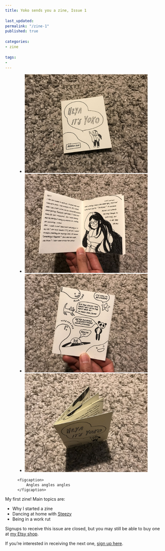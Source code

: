```yaml
---
title: Yoko sends you a zine, Issue 1

last_updated: 
permalink: "/zine-1"
published: true

categories:
- zine

tags:
- 
---
```


<figure>
    <ul id="zine-1" class="slideshow"><!-- Need to give slideshows their own ids to use multiple in one page -->
        <li class="slide"><img src="/assets/images/2021-04-10-zine-1.jpg" alt="Photo of the zine’s front cover. It’s an illustration of me saying HEYA IT’S YOKO"/></li>
        <li class="slide"><img src="/assets/images/2021-04-10-zine-2.jpg" alt="Photo of one of the spreads. There’s a self-portrait of me with absurdly long hair." /></li>
        <li class="slide"><img src="/assets/images/2021-04-10-zine-3.jpg" alt="Photo of the back cover. Says sound byte-y stuff like: It’s cool to be sincere. We’re allowed to expect more from leaders. Abolish ICE."/></li>
        <li class="slide"><img src="/assets/images/2021-04-10-zine-4.jpg" alt="Photo of the zine, placed upright on a carpet and shot from the top. It’s about 3.5 inches wide by 4.25 inches tall, and has a cover and 3 spreads."/></li>
    </ul>

    <figcaption>
        Angles angles angles
    </figcaption>

</figure>


My first zine! Main topics are:
- Why I started a zine
- Dancing at home with [Steezy](https://www.steezy.co/)
- Being in a work rut

Signups to receive this issue are closed, but you may still be able to buy one at [my Etsy shop](https://www.etsy.com/shop/LoveSpeakeasy).

If you’re interested in receiving the next one, [sign up here](/zine).